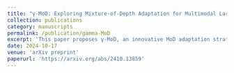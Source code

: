 ```yaml
---
title: "γ-MoD: Exploring Mixture-of-Depth Adaptation for Multimodal Large Language Models"
collection: publications
category: manuscripts
permalink: /publication/gamma-MoD
excerpt: 'This paper proposes γ-MoD, an innovative MoD adaptation strategy for existing MLLMs to reduce computational costs while maintaining performance.'
date: 2024-10-17
venue: 'arXiv preprint'
paperurl: 'https://arxiv.org/abs/2410.13859'
---
```

